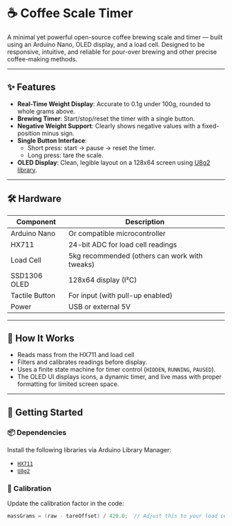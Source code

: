 # ☕️ Coffee Scale Timer

A minimal yet powerful open-source coffee brewing scale and timer — built using an Arduino Nano, OLED display, and a load cell. Designed to be responsive, intuitive, and reliable for pour-over brewing and other precise coffee-making methods.

---

## ✨ Features

- **Real-Time Weight Display**: Accurate to 0.1g under 100g, rounded to whole grams above.
- **Brewing Timer**: Start/stop/reset the timer with a single button.
- **Negative Weight Support**: Clearly shows negative values with a fixed-position minus sign.
- **Single Button Interface**:
  - Short press: start → pause → reset the timer.
  - Long press: tare the scale.
- **OLED Display**: Clean, legible layout on a 128x64 screen using [U8g2 library](https://github.com/olikraus/u8g2).

---

## 🛠️ Hardware

| Component         | Description                                      |
|------------------|--------------------------------------------------|
| Arduino Nano      | Or compatible microcontroller                    |
| HX711             | 24-bit ADC for load cell readings                |
| Load Cell         | 5kg recommended (others can work with tweaks)    |
| SSD1306 OLED      | 128x64 display (I²C)                             |
| Tactile Button    | For input (with pull-up enabled)                 |
| Power             | USB or external 5V                               |

---

## 🧠 How It Works

- Reads mass from the HX711 and load cell
- Filters and calibrates readings before display.
- Uses a finite state machine for timer control (`HIDDEN`, `RUNNING`, `PAUSED`).
- The OLED UI displays icons, a dynamic timer, and live mass with proper formatting for limited screen space.

---

## 🚀 Getting Started

### 📦 Dependencies

Install the following libraries via Arduino Library Manager:

- [`HX711`](https://github.com/bogde/HX711)
- [`U8g2`](https://github.com/olikraus/u8g2)

### 🧪 Calibration

Update the calibration factor in the code:
```cpp
massGrams = (raw - tareOffset) / 420.0;  // Adjust this to your load cell
